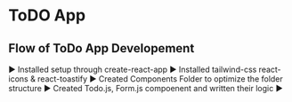 # ToDO App

## Flow of ToDo App Developement
▶ Installed setup through create-react-app
▶ Installed tailwind-css react-icons & react-toastify 
▶ Created Components Folder to optimize the folder structure
▶ Created Todo.js, Form.js compoenent and written their logic
▶ 





